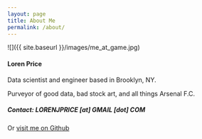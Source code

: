 ```yaml
---
layout: page
title: About Me
permalink: /about/
---
```


![]({{ site.baseurl }}/images/me_at_game.jpg)
#### Loren Price 
Data scientist and engineer based in Brooklyn, NY.  
 
Purveyor of good data, bad stock art, and all things Arsenal F.C.

##### Contact: LORENJPRICE [at] GMAIL [dot] COM 

Or [visit me on Github](https://github.com/lorenprice)




